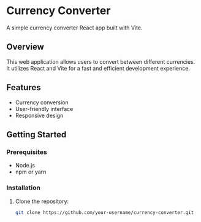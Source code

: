 # Currency Converter

A simple currency converter React app built with Vite.

## Overview

This web application allows users to convert between different currencies. It utilizes React and Vite for a fast and efficient development experience.

## Features

- Currency conversion
- User-friendly interface
- Responsive design

## Getting Started

### Prerequisites

- Node.js
- npm or yarn

### Installation

1. Clone the repository:

   ```bash
   git clone https://github.com/your-username/currency-converter.git
